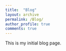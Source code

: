 ```yaml
---
title:  "Blog"
layout: archive
permalink: /Blog/
author_profile: true
comments: true
---
```


This is my initial blog page.
